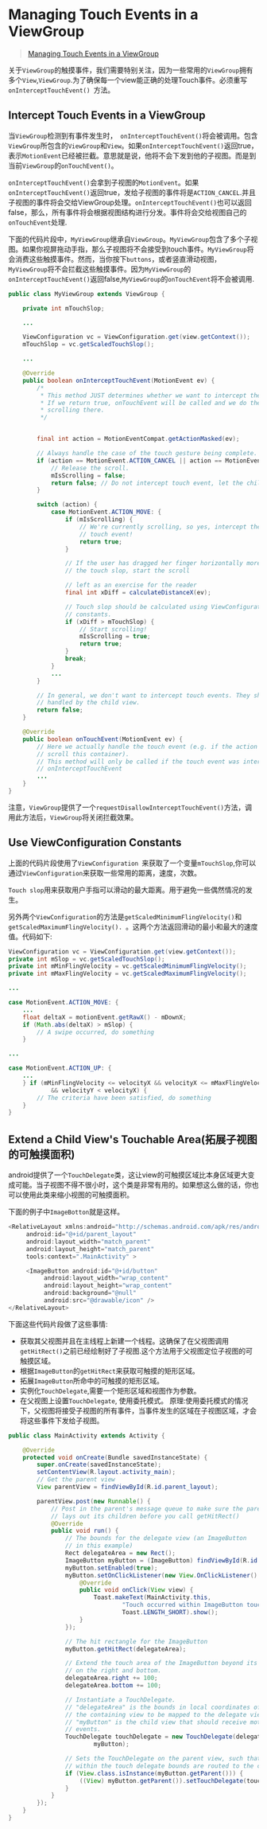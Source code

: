 # Managing Touch Events in a ViewGroup

> [Managing Touch Events in a ViewGroup](https://developer.android.com/training/gestures/viewgroup.html)

关于`ViewGroup`的触摸事件，我们需要特别关注，因为一些常用的`ViewGroup`拥有多个`View`,`ViewGroup`.为了确保每一个view能正确的处理Touch事件。必须重写`onInterceptTouchEvent() `方法。<br>

## Intercept Touch Events in a ViewGroup
当`ViewGroup`检测到有事件发生时，` onInterceptTouchEvent()`将会被调用。包含`ViewGroup`所包含的`ViewGroup`和`View`。如果`onInterceptTouchEvent()`返回true，表示`MotionEvent`已经被拦截。意思就是说，他将不会下发到他的子视图。而是到当前`ViewGroup`的`onTouchEvent()`。<br>

`onInterceptTouchEvent()`会拿到子视图的`MotionEvent`。如果`onInterceptTouchEvent()`返回true，发给子视图的事件将是`ACTION_CANCEL`.并且子视图的事件将会交给ViewGroup处理。`onInterceptTouchEvent()`也可以返回false，那么，所有事件将会根据视图结构进行分发。事件将会交给视图自己的`onTouchEvent`处理.<br>

下面的代码片段中，`MyViewGroup`继承自`ViewGroup`。`MyViewGroup`包含了多个子视图。如果你视屏拖动手指，那么子视图将不会接受到touch事件。`MyViewGroup`将会消费这些触摸事件。然而，当你按下`buttons`，或者竖直滑动视图，`MyViewGroup`将不会拦截这些触摸事件。因为`MyViewGroup`的`onInterceptTouchEvent()`返回false,`MyViewGroup`的`onTouchEvent`将不会被调用.

```Java
public class MyViewGroup extends ViewGroup {

    private int mTouchSlop;

    ...

    ViewConfiguration vc = ViewConfiguration.get(view.getContext());
    mTouchSlop = vc.getScaledTouchSlop();

    ...

    @Override
    public boolean onInterceptTouchEvent(MotionEvent ev) {
        /*
         * This method JUST determines whether we want to intercept the motion.
         * If we return true, onTouchEvent will be called and we do the actual
         * scrolling there.
         */


        final int action = MotionEventCompat.getActionMasked(ev);

        // Always handle the case of the touch gesture being complete.
        if (action == MotionEvent.ACTION_CANCEL || action == MotionEvent.ACTION_UP) {
            // Release the scroll.
            mIsScrolling = false;
            return false; // Do not intercept touch event, let the child handle it
        }

        switch (action) {
            case MotionEvent.ACTION_MOVE: {
                if (mIsScrolling) {
                    // We're currently scrolling, so yes, intercept the
                    // touch event!
                    return true;
                }

                // If the user has dragged her finger horizontally more than
                // the touch slop, start the scroll

                // left as an exercise for the reader
                final int xDiff = calculateDistanceX(ev);

                // Touch slop should be calculated using ViewConfiguration
                // constants.
                if (xDiff > mTouchSlop) {
                    // Start scrolling!
                    mIsScrolling = true;
                    return true;
                }
                break;
            }
            ...
        }

        // In general, we don't want to intercept touch events. They should be
        // handled by the child view.
        return false;
    }

    @Override
    public boolean onTouchEvent(MotionEvent ev) {
        // Here we actually handle the touch event (e.g. if the action is ACTION_MOVE,
        // scroll this container).
        // This method will only be called if the touch event was intercepted in
        // onInterceptTouchEvent
        ...
    }
}

```

注意，`ViewGroup`提供了一个`requestDisallowInterceptTouchEvent()`方法，调用此方法后，`ViewGroup`将关闭拦截效果。

## Use ViewConfiguration Constants
上面的代码片段使用了`ViewConfiguration `来获取了一个变量`mTouchSlop`,你可以通过`ViewConfiguration`来获取一些常用的距离，速度，次数。<br>

`Touch slop`用来获取用户手指可以滑动的最大距离。用于避免一些偶然情况的发生。<br>

另外两个`ViewConfiguration`的方法是`getScaledMinimumFlingVelocity()`和`getScaledMaximumFlingVelocity(). `。这两个方法返回滑动的最小和最大的速度值。代码如下:

```Java
ViewConfiguration vc = ViewConfiguration.get(view.getContext());
private int mSlop = vc.getScaledTouchSlop();
private int mMinFlingVelocity = vc.getScaledMinimumFlingVelocity();
private int mMaxFlingVelocity = vc.getScaledMaximumFlingVelocity();

...

case MotionEvent.ACTION_MOVE: {
    ...
    float deltaX = motionEvent.getRawX() - mDownX;
    if (Math.abs(deltaX) > mSlop) {
        // A swipe occurred, do something
    }

...

case MotionEvent.ACTION_UP: {
    ...
    } if (mMinFlingVelocity <= velocityX && velocityX <= mMaxFlingVelocity
            && velocityY < velocityX) {
        // The criteria have been satisfied, do something
    }
}


```
## Extend a Child View's Touchable Area(拓展子视图的可触摸面积)

android提供了一个`TouchDelegate`类，这让view的可触摸区域比本身区域更大变成可能。当子视图不得不很小时，这个类是非常有用的。如果想这么做的话，你也可以使用此类来缩小视图的可触摸面积。

下面的例子中`ImageBotton`就是这样。

```Java
<RelativeLayout xmlns:android="http://schemas.android.com/apk/res/android"
     android:id="@+id/parent_layout"
     android:layout_width="match_parent"
     android:layout_height="match_parent"
     tools:context=".MainActivity" >

     <ImageButton android:id="@+id/button"
          android:layout_width="wrap_content"
          android:layout_height="wrap_content"
          android:background="@null"
          android:src="@drawable/icon" />
</RelativeLayout>
```

下面这些代码片段做了这些事情:

- 获取其父视图并且在主线程上新建一个线程。这确保了在父视图调用`getHitRect()`之前已经绘制好了子视图.这个方法用于父视图定位子视图的可触摸区域。
- 根据`ImageButton`的`getHitRect`来获取可触摸的矩形区域。
- 拓展`ImageButton`所命中的可触摸的矩形区域。
- 实例化`TouchDelegate`,需要一个矩形区域和视图作为参数。
- 在父视图上设置`TouchDelegate`, 使用委托模式。
原理:使用委托模式的情况下，父视图将接受子视图的所有事件，当事件发生的区域在子视图区域，才会将这些事件下发给子视图。

```Java
public class MainActivity extends Activity {

    @Override
    protected void onCreate(Bundle savedInstanceState) {
        super.onCreate(savedInstanceState);
        setContentView(R.layout.activity_main);
        // Get the parent view
        View parentView = findViewById(R.id.parent_layout);

        parentView.post(new Runnable() {
            // Post in the parent's message queue to make sure the parent
            // lays out its children before you call getHitRect()
            @Override
            public void run() {
                // The bounds for the delegate view (an ImageButton
                // in this example)
                Rect delegateArea = new Rect();
                ImageButton myButton = (ImageButton) findViewById(R.id.button);
                myButton.setEnabled(true);
                myButton.setOnClickListener(new View.OnClickListener() {
                    @Override
                    public void onClick(View view) {
                        Toast.makeText(MainActivity.this,
                                "Touch occurred within ImageButton touch region.",
                                Toast.LENGTH_SHORT).show();
                    }
                });

                // The hit rectangle for the ImageButton
                myButton.getHitRect(delegateArea);

                // Extend the touch area of the ImageButton beyond its bounds
                // on the right and bottom.
                delegateArea.right += 100;
                delegateArea.bottom += 100;

                // Instantiate a TouchDelegate.
                // "delegateArea" is the bounds in local coordinates of
                // the containing view to be mapped to the delegate view.
                // "myButton" is the child view that should receive motion
                // events.
                TouchDelegate touchDelegate = new TouchDelegate(delegateArea,
                        myButton);

                // Sets the TouchDelegate on the parent view, such that touches
                // within the touch delegate bounds are routed to the child.
                if (View.class.isInstance(myButton.getParent())) {
                    ((View) myButton.getParent()).setTouchDelegate(touchDelegate);
                }
            }
        });
    }
}

```
